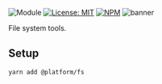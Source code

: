 ![Module](https://img.shields.io/badge/%40platform-fs-%23EA4E7E.svg)
[![License: MIT](https://img.shields.io/badge/license-MIT-blue.svg)](https://opensource.org/licenses/MIT)
[![NPM](https://img.shields.io/npm/v/@platform/fs.svg?colorB=blue&style=flat)](https://www.npmjs.com/package/@platform/fs)
![banner](https://platform.sfo2.digitaloceanspaces.com/repo-banners/fs.png)

File system tools.

## Setup

    yarn add @platform/fs

<p>&nbsp;<p>
<p>&nbsp;<p>





